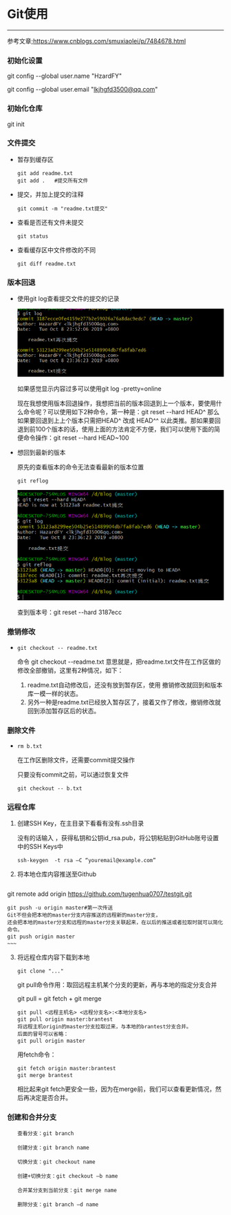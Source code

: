# Git使用

----------------------

参考文章;https://www.cnblogs.com/smuxiaolei/p/7484678.html

### 初始化设置

git config --global user.name "HzardFY"

git config --global user.email  "lkjhgfd3500@qq.com"

### 初始化仓库

git init

### 文件提交

* 暂存到缓存区

  ~~~
  git add readme.txt
  git add .   #提交所有文件
  ~~~

* 提交，并加上提交的注释

  ~~~
  git commit -m "readme.txt提交"
  ~~~

* 查看是否还有文件未提交

  ~~~
  git status
  ~~~

* 查看缓存区中文件修改的不同

  ~~~
  git diff readme.txt
  ~~~

  

### 版本回退

* 使用git log查看提交文件的提交的记录

  ![image](1.png)

  如果感觉显示内容过多可以使用git log -pretty=online

  现在我想使用版本回退操作，我想把当前的版本回退到上一个版本，要使用什么命令呢？可以使用如下2种命令，第一种是：git reset  --hard HEAD^ 那么如果要回退到上上个版本只需把HEAD^ 改成 HEAD^^ 以此类推。那如果要回退到前100个版本的话，使用上面的方法肯定不方便，我们可以使用下面的简便命令操作：git reset  --hard HEAD~100 

* 想回到最新的版本

  原先的查看版本的命令无法查看最新的版本位置

  ~~~
  git reflog
  ~~~

  ![image](2.png)

  查到版本号：git reset --hard 3187ecc

### 撤销修改

* ~~~
  git checkout -- readme.txt
  ~~~

  命令 git checkout --readme.txt 意思就是，把readme.txt文件在工作区做的修改全部撤销，这里有2种情况，如下：

  1. readme.txt自动修改后，还没有放到暂存区，使用 撤销修改就回到和版本库一模一样的状态。
  2. 另外一种是readme.txt已经放入暂存区了，接着又作了修改，撤销修改就回到添加暂存区后的状态。

### 删除文件

* ~~~
  rm b.txt
  ~~~

  在工作区删除文件，还需要commit提交操作

  只要没有commit之前，可以通过恢复文件

  ~~~
  git checkout -- b.txt
  ~~~

### 远程仓库

1. 创建SSH Key，在主目录下看看有没有.ssh目录

   没有的话输入   ，获得私钥和公钥id_rsa.pub，将公钥粘贴到GitHub账号设置中的SSH Keys中

   ~~~
   ssh-keygen  -t rsa –C “youremail@example.com”
   ~~~

2. 将本地仓库内容推送至Github

    ~~~
git remote add origin https://github.com/tugenhua0707/testgit.git
    
    git push -u origin master#第一次传送
    Git不但会把本地的master分支内容推送的远程新的master分支，
    还会把本地的master分支和远程的master分支关联起来，在以后的推送或者拉取时就可以简化命令。
    git push origin master
    ~~~

3. 将远程仓库内容下载到本地

   ~~~
   git clone "..."
   ~~~

   git pull命令作用：取回远程主机某个分支的更新，再与本地的指定分支合并

   git pull = git fetch + git merge

   ```
   git pull <远程主机名> <远程分支名>:<本地分支名>
   git pull origin master:brantest
   将远程主机origin的master分支拉取过来，与本地的brantest分支合并。
   后面的冒号可以省略：
   git pull origin master
   ```

   用fetch命令：

   ```
   git fetch origin master:brantest
   git merge brantest
   ```

   相比起来git fetch更安全一些，因为在merge前，我们可以查看更新情况，然后再决定是否合并。

### 创建和合并分支

~~~
　　查看分支：git branch

　　创建分支：git branch name

　　切换分支：git checkout name

　　创建+切换分支：git checkout –b name

　　合并某分支到当前分支：git merge name

　　删除分支：git branch –d name
~~~

